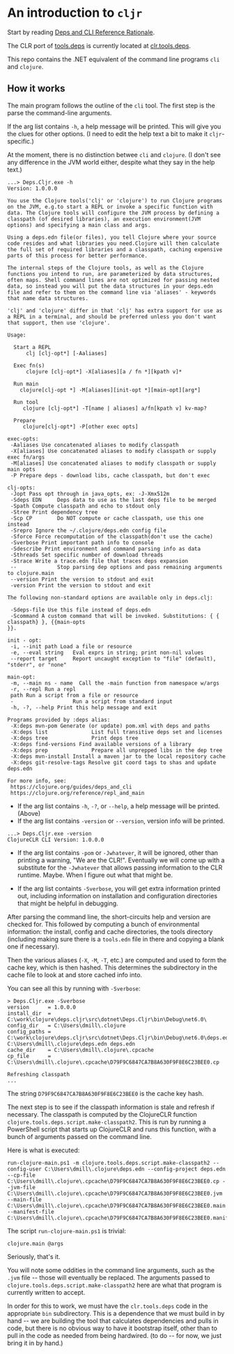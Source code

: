 # An introduction to `cljr`

Start by reading  [Deps and CLI Reference Rationale](https://clojure.org/reference/deps_and_cli).

The CLR port of [tools.deps](https://github.com/clojure/tools.deps) is currently located at [clr.tools.deps](https://github.com/clojure/clr.tools.deps).

This repo contains the .NET equivalent of the command line programs `cli` and `clojure`.    

## How it works

The main program follows the outline of the `cli` tool.
The first step is the parse the command-line arguments.

If the arg list contains `-h`, a help message will be printed.
This will give you the clues for other options.  (I need to edit the help text a bit to make it `cljr`-specific.)

At the moment, there is no distinction betwee `cli` and `clojure`.
(I don't see any difference in the JVM world either, despite what they say in the help text.)

```
...> Deps.Cljr.exe -h
Version: 1.0.0.0

You use the Clojure tools('clj' or 'clojure') to run Clojure programs
on the JVM, e.g.to start a REPL or invoke a specific function with data. The Clojure tools will configure the JVM process by defining a classpath (of desired libraries), an execution environment(JVM options) and specifying a main class and args.

Using a deps.edn file(or files), you tell Clojure where your source code resides and what libraries you need.Clojure will then calculate the full set of required libraries and a classpath, caching expensive parts of this process for better performance.

The internal steps of the Clojure tools, as well as the Clojure functions you intend to run, are parameterized by data structures, often maps. Shell command lines are not optimized for passing nested data, so instead you will put the data structures in your deps.edn file and refer to them on the command line via 'aliases' - keywords that name data structures.

'clj' and 'clojure' differ in that 'clj' has extra support for use as a REPL in a terminal, and should be preferred unless you don't want that support, then use 'clojure'.

Usage:

  Start a REPL   
      clj [clj-opt*] [-Aaliases]
  
  Exec fn(s) 
      clojure [clj-opt*] -X[aliases][a / fn *][kpath v]*
  
  Run main 
    clojure[clj-opt *] -M[aliases][init-opt *][main-opt][arg*]
 
  Run tool 
     clojure [clj-opt*] -T[name | aliases] a/fn[kpath v] kv-map?
  
  Prepare
     clojure[clj-opt*] -P[other exec opts]

exec-opts:
 -Aaliases Use concatenated aliases to modify classpath
 -X[aliases] Use concatenated aliases to modify classpath or supply exec fn/args
 -M[aliases] Use concatenated aliases to modify classpath or supply main opts
 -P Prepare deps - download libs, cache classpath, but don't exec

clj-opts:
 -Jopt Pass opt through in java_opts, ex: -J-Xmx512m
 -Sdeps EDN     Deps data to use as the last deps file to be merged
 -Spath Compute classpath and echo to stdout only
 -Stree Print dependency tree
 -Scp CP        Do NOT compute or cache classpath, use this one instead
 -Srepro Ignore the ~/.clojure/deps.edn config file
 -Sforce Force recomputation of the classpath(don't use the cache)
 -Sverbose Print important path info to console
 -Sdescribe Print environment and command parsing info as data
 -Sthreads Set specific number of download threads
 -Strace Write a trace.edn file that traces deps expansion
 --             Stop parsing dep options and pass remaining arguments to clojure.main
 --version Print the version to stdout and exit
 -version Print the version to stdout and exit

The following non-standard options are available only in deps.clj:

 -Sdeps-file Use this file instead of deps.edn
 -Scommand A custom command that will be invoked. Substitutions: { { classpath} }, {{main-opts
}}.

init - opt:
 -i, --init path Load a file or resource
 -e, --eval string   Eval exprs in string; print non-nil values
 --report target     Report uncaught exception to "file" (default), "stderr", or "none"

main-opt:
 -m, --main ns - name  Call the -main function from namespace w/args
 -r, --repl Run a repl
 path Run a script from a file or resource
 -                   Run a script from standard input
 -h, -?, --help Print this help message and exit

Programs provided by :deps alias:
 -X:deps mvn-pom Generate (or update) pom.xml with deps and paths
 -X:deps list              List full transitive deps set and licenses
 -X:deps tree              Print deps tree
 -X:deps find-versions Find available versions of a library
 -X:deps prep              Prepare all unprepped libs in the dep tree
 -X:deps mvn-install Install a maven jar to the local repository cache
 -X:deps git-resolve-tags Resolve git coord tags to shas and update deps.edn

For more info, see:
 https://clojure.org/guides/deps_and_cli
 https://clojure.org/reference/repl_and_main

```

- If the arg list contains `-h`, `-?`, or `--help`, a help message will be printed. (Above)
- If the arg list contains `-version` or `--version`, version info will be printed.

```
...> Deps.Cljr.exe -version
ClojureCLR CLI Version: 1.0.0.0
```

- If the arg list contains `-pom` or `-Jwhatever`, it will be ignored, other than printing a warning, "We are the CLR!".  Eventually we will come up with a substitute for the `-Jwhatever` that allows passing information to the CLR runtime. Maybe.  When I figure out what that might be.

- If the arg list containts `-Sverbose`, you will get extra information printed out, including information on installation and configuration directories that might be helpful in debugging.


After parsing the command line, the short-circuits help and version are checked for.    This followed by computing a bunch of environmental information:  the install, config and cache directories, the tools directory (including making sure there is a `tools.edn` file in there and copying a blank one if necessary).

Then the various aliases (`-X`, `-M`, `-T`, etc.) are computed and used to form the cache key, which is then hashed.  This determines the subdirectory in the cache file to look at and store cached info into.

You can see all this by running with `-Sverbose`:

```
> Deps.Cljr.exe -Sverbose
version      = 1.0.0.0
install_dir  = C:\work\clojure\deps.cljr\src\dotnet\Deps.Cljr\bin\Debug\net6.0\
config_dir   = C:\Users\dmill\.clojure
config_paths = C:\work\clojure\deps.cljr\src\dotnet\Deps.Cljr\bin\Debug\net6.0\deps.edn C:\Users\dmill\.clojure\deps.edn deps.edn
cache_dir    = C:\Users\dmill\.clojure\.cpcache
cp_file      = C:\Users\dmill\.clojure\.cpcache\D79F9C6847CA7B8A630F9F8E6C23BEE0.cp

Refreshing classpath
...
```

The string `D79F9C6847CA7B8A630F9F8E6C23BEE0` is the cache key hash.

The next step is to see if the classpath information is stale and refresh if necessary.  The classpath is computed by the ClojureCLR function  `clojure.tools.deps.script.make-classpath2`.  This is run by running a PowerShell script that starts up ClojureCLR and runs this function, with a bunch of arguments passed on the command line.

Here is what is executed:

```
run-clojure-main.ps1 -m clojure.tools.deps.script.make-classpath2 --config-user C:\Users\dmill\.clojure\deps.edn --config-project deps.edn --cp-file C:\Users\dmill\.clojure\.cpcache\D79F9C6847CA7B8A630F9F8E6C23BEE0.cp --jvm-file C:\Users\dmill\.clojure\.cpcache\D79F9C6847CA7B8A630F9F8E6C23BEE0.jvm --main-file C:\Users\dmill\.clojure\.cpcache\D79F9C6847CA7B8A630F9F8E6C23BEE0.main --manifest-file C:\Users\dmill\.clojure\.cpcache\D79F9C6847CA7B8A630F9F8E6C23BEE0.manifest
```

The script `run-clojure-main.ps1` is trivial:

```
clojure.main @args
```

Seriously, that's it.

You will note some oddities in the command line arguments, such as the `.jvm` file -- those will eventually be replaced.  The arguments passed to `clojure.tools.deps.script.make-classpath2` here are what that program is currently written to accept.

In order for this to work, we must have the `clr.tools.deps` code in the appropriate `bin` subdirectory.  This is a dependence that we must build in by hand -- we are building the tool that calculates dependencies and pulls in code, but there is no obvious way to have it bootstrap itself, other than to pull in the code as needed from being hardwired.  (to do -- for now, we just bring it in by hand.)
